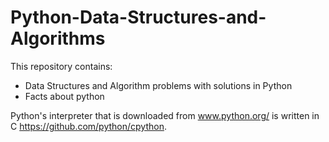 # Python-Data-Structures-and-Algorithms
This repository contains:
- Data Structures and Algorithm problems with solutions in Python
- Facts about python

Python's interpreter that is downloaded from www.python.org/ is written in C https://github.com/python/cpython.
